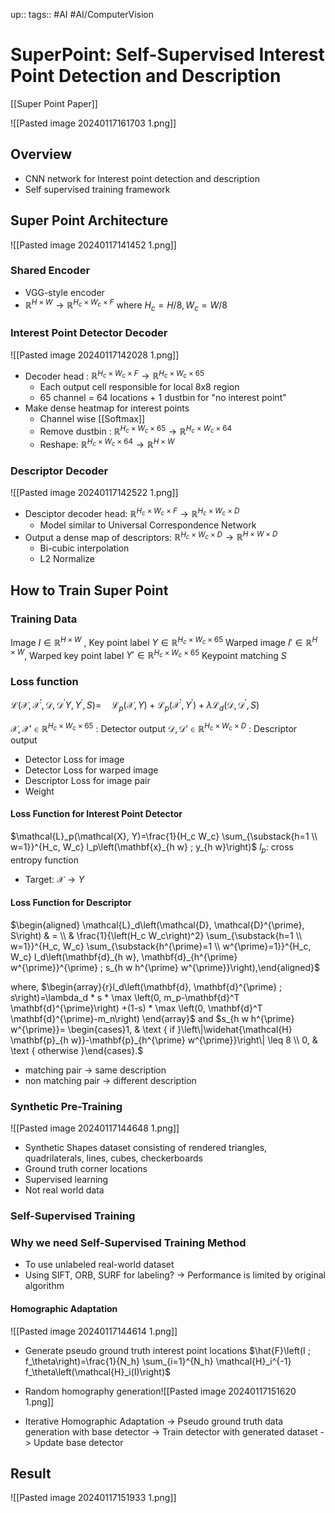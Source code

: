 up::
tags:: #AI #AI/ComputerVision 
# SuperPoint: Self-Supervised Interest Point Detection and Description

[[Super Point Paper]]

![[Pasted image 20240117161703 1.png]]

## Overview
- CNN network for Interest point detection and description
- Self supervised training framework

## Super Point Architecture
![[Pasted image 20240117141452 1.png]]
### Shared Encoder
- VGG-style encoder
- $\mathbb{R}^{H \times W} \rightarrow \mathbb{R}^{H_c \times W_c \times F}$ where $H_c = H/8, W_c = W/8$

### Interest Point Detector Decoder
![[Pasted image 20240117142028 1.png]]
- Decoder head : $\mathbb{R}^{H_c \times W_c \times F} \rightarrow \mathbb{R}^{H_c \times W_c \times 65}$
	- Each output cell responsible for local 8x8 region
	- 65 channel = 64 locations + 1 dustbin for "no interest point"
- Make dense heatmap for interest points
	- Channel wise [[Softmax]]
	- Remove dustbin : $\mathbb{R}^{H_c \times W_c \times 65} \rightarrow \mathbb{R}^{H_c \times W_c \times 64}$
	- Reshape: $\mathbb{R}^{H_c \times W_c \times 64} \rightarrow \mathbb{R}^{H \times W}$

### Descriptor Decoder
![[Pasted image 20240117142522 1.png]]
- Desciptor decoder head: $\mathbb{R}^{H_c \times W_c \times F} \rightarrow \mathbb{R}^{H_c \times W_c \times D}$
	- Model similar to Universal Correspondence Network
- Output a dense map of descriptors: $\mathbb{R}^{H_c \times W_c \times D} \rightarrow \mathbb{R}^{H \times W \times D}$
	- Bi-cubic interpolation
	- L2 Normalize

## How to Train Super Point

### Training Data
Image $I \in \mathbb{R}^{H \times W}$ , Key point label $Y \in \mathbb{R}^{H_c \times W_c \times 65}$
Warped image $I' \in \mathbb{R}^{H \times W}$, Warped key point label $Y' \in \mathbb{R}^{H_c \times W_c \times 65}$
Keypoint matching $S$

### Loss function
$\mathcal{L}\left(\mathcal{X}, \mathcal{X}^{\prime}, \mathcal{D}, \mathcal{D}^{\prime} Y, Y^{\prime}, S\right) = \quad \mathcal{L}_p(\mathcal{X}, Y)+\mathcal{L}_p\left(\mathcal{X}^{\prime}, Y^{\prime}\right)+\lambda \mathcal{L}_d\left(\mathcal{D}, \mathcal{D}^{\prime}, S\right)$

$\mathcal{X}, \mathcal{X}' \in \mathbb{R}^{H_c \times W_c \times 65}$ : Detector output
$\mathcal{D}, \mathcal{D}'\in \mathbb{R}^{H_c \times W_c \times D}$ : Descriptor output

- Detector Loss for image
- Detector Loss for warped image
- Descriptor Loss for image pair
- Weight
#### Loss Function for Interest Point Detector
$\mathcal{L}_p(\mathcal{X}, Y)=\frac{1}{H_c W_c} \sum_{\substack{h=1 \\ w=1}}^{H_c, W_c} l_p\left(\mathbf{x}_{h w} ; y_{h w}\right)$
$l_p$: cross entropy function
- Target: $\mathcal{X} \rightarrow Y$
#### Loss Function for Descriptor
$\begin{aligned} \mathcal{L}_d\left(\mathcal{D}, \mathcal{D}^{\prime}, S\right) & = \\ & \frac{1}{\left(H_c W_c\right)^2} \sum_{\substack{h=1 \\ w=1}}^{H_c, W_c} \sum_{\substack{h^{\prime}=1 \\ w^{\prime}=1}}^{H_c, W_c} l_d\left(\mathbf{d}_{h w}, \mathbf{d}_{h^{\prime} w^{\prime}}^{\prime} ; s_{h w h^{\prime} w^{\prime}}\right),\end{aligned}$

where, 
$\begin{array}{r}l_d\left(\mathbf{d}, \mathbf{d}^{\prime} ; s\right)=\lambda_d * s * \max \left(0, m_p-\mathbf{d}^T \mathbf{d}^{\prime}\right) +(1-s) * \max \left(0, \mathbf{d}^T \mathbf{d}^{\prime}-m_n\right) \end{array}$
and
$s_{h w h^{\prime} w^{\prime}}= \begin{cases}1, & \text { if }\left\|\widehat{\mathcal{H} \mathbf{p}_{h w}}-\mathbf{p}_{h^{\prime} w^{\prime}}\right\| \leq 8 \\ 0, & \text { otherwise }\end{cases}.$

- matching pair -> same description
- non matching pair -> different description
### Synthetic Pre-Training
![[Pasted image 20240117144648 1.png]]
- Synthetic Shapes dataset consisting of rendered triangles, quadrilaterals, lines, cubes, checkerboards
- Ground truth corner locations
- Supervised learning
- Not real world data

### Self-Supervised Training
### Why we need Self-Supervised Training Method
- To use unlabeled real-world dataset
- Using SIFT, ORB, SURF for labeling? -> Performance is limited by original algorithm

#### Homographic Adaptation
![[Pasted image 20240117144614 1.png]]
- Generate pseudo ground truth interest point locations
	  $\hat{F}\left(I ; f_\theta\right)=\frac{1}{N_h} \sum_{i=1}^{N_h} \mathcal{H}_i^{-1} f_\theta\left(\mathcal{H}_i(I)\right)$

- Random homography generation![[Pasted image 20240117151620 1.png]]

- Iterative Homographic Adaptation
	-> Pseudo ground truth data generation with base detector
	-> Train detector with generated dataset
	-> Update base detector


## Result
![[Pasted image 20240117151933 1.png]]
